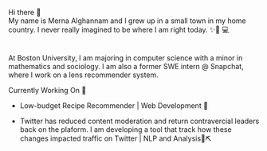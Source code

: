 Hi there 👋 <br>
My name is Merna Alghannam and I grew up in a small town in my home country. I never really imagined to be where I am right today. ✨👩 💻 
<br><br><br> At Boston University, I am majoring in computer science with a minor in mathematics and sociology. I am also a former SWE intern @ Snapchat, where I work on a lens recommender system.

Currently Working On 🚀
- Low-budget Recipe Recommender | Web Development 📝

 - Twitter has reduced content moderation and return contravercial leaders back on the plaform. I am developing a tool that track how these changes impacted traffic on Twitter | NLP and Analysis📜⛏️

            
